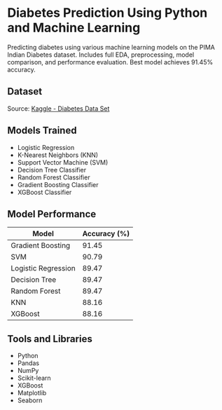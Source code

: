 # Diabetes Prediction Using Python and Machine Learning
Predicting diabetes using various machine learning models on the PIMA Indian Diabetes dataset. Includes full EDA, preprocessing, model comparison, and performance evaluation. Best model achieves 91.45% accuracy.

## Dataset
Source: [Kaggle - Diabetes Data Set](https://www.kaggle.com/datasets/mathchi/diabetes-data-set)

## Models Trained
- Logistic Regression
- K-Nearest Neighbors (KNN)
- Support Vector Machine (SVM)
- Decision Tree Classifier
- Random Forest Classifier
- Gradient Boosting Classifier
- XGBoost Classifier

## Model Performance

| Model                     | Accuracy (%) |
|--------------------------|--------------|
| Gradient Boosting        | 91.45        |
| SVM                      | 90.79        |
| Logistic Regression      | 89.47        |
| Decision Tree            | 89.47        |
| Random Forest            | 89.47        |
| KNN                      | 88.16        |
| XGBoost                  | 88.16        |

## Tools and Libraries
- Python
- Pandas
- NumPy
- Scikit-learn
- XGBoost
- Matplotlib
- Seaborn

